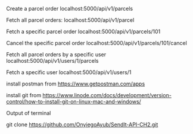 Create a parcel order localhost:5000/api/v1/parcels

Fetch all parcel orders: localhost:5000/api/v1/parcel

Fetch a specific parcel order localhost:5000/api/v1/parcels/101

Cancel the specific parcel order localhost:5000/api/v1/parcels/101/cancel

Fetch all parcel orders by a specific user localhost:5000/api/v1/users/1/parcels

Fetch a specific user localhost:5000/api/v1/users/1


install postman from https://www.getpostman.com/apps

install git from https://www.linode.com/docs/development/version-control/how-to-install-git-on-linux-mac-and-windows/

Output of terminal

git clone https://github.com/OnyiegoAyub/SendIt-API-CH2.git
